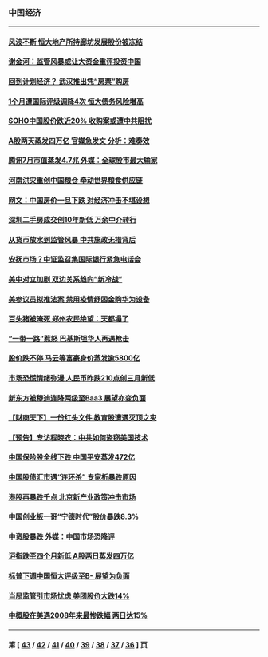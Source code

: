 ### 中国经济
---
#### [风波不断 恒大地产所持廊坊发展股份被冻结](../../pages/ncid283/n13126382.md) 
#### [谢金河：监管风暴或让大资金重评投资中国](../../pages/ncid283/n13126155.md) 
#### [回到计划经济？ 武汉推出凭“房票”购房](../../pages/ncid283/n13126000.md) 
#### [1个月遭国际评级调降4次 恒大债务风险增高](../../pages/ncid283/n13125579.md) 
#### [SOHO中国股价跌近20% 收购案或遭中共阻扰](../../pages/ncid283/n13125463.md) 
#### [A股两天蒸发四万亿 官媒急发文 分析：难奏效](../../pages/ncid283/n13125425.md) 
#### [腾讯7月市值蒸发4.7兆 外媒：全球股市最大输家](../../pages/ncid283/n13124550.md) 
#### [河南洪灾重创中国粮仓 牵动世界粮食供应链](../../pages/ncid283/n13123735.md) 
#### [网文：中国房价一旦下跌 对经济冲击不堪设想](../../pages/ncid283/n13124170.md) 
#### [深圳二手房成交创10年新低 万余中介转行](../../pages/ncid283/n13123699.md) 
#### [从货币放水到监管风暴 中共施政无措背后](../../pages/ncid283/n13120004.md) 
#### [安抚市场？中证监召集国际银行紧急电话会](../../pages/ncid283/n13123089.md) 
#### [美中对立加剧 双边关系趋向“新冷战”](../../pages/ncid283/n13122567.md) 
#### [美参议员拟推法案 禁用疫情纾困金购华为设备](../../pages/ncid283/n13122674.md) 
#### [百头猪被淹死 郑州农民绝望：天都塌了](../../pages/ncid283/n13122179.md) 
#### [“一带一路”惹怒 巴基斯坦华人再遇枪击](../../pages/ncid283/n13121830.md) 
#### [股价跌不停 马云等富豪身价蒸发逾5800亿](../../pages/ncid283/n13120780.md) 
#### [市场恐慌情绪弥漫 人民币昨跌210点创三月新低](../../pages/ncid283/n13120501.md) 
#### [新东方被穆迪连降两级至Baa3 展望亦变负面](../../pages/ncid283/n13120392.md) 
#### [【财商天下】一份红头文件 教育股遭遇灭顶之灾](../../pages/ncid283/n13119411.md) 
#### [【预告】专访程晓农：中共如何盗窃美国技术](../../pages/ncid283/n13119918.md) 
#### [中国保险股全线下跌 中国平安蒸发472亿](../../pages/ncid283/n13119725.md) 
#### [中国股债汇市遇“连环杀” 专家析暴跌原因](../../pages/ncid283/n13119705.md) 
#### [港股再暴跌千点 北京新产业政策冲击市场](../../pages/ncid283/n13119644.md) 
#### [中国创业板一哥“宁德时代”股价暴跌8.3%](../../pages/ncid283/n13119122.md) 
#### [中资股暴跌 外媒：中国市场恐降评](../../pages/ncid283/n13119217.md) 
#### [沪指跌至四个月新低 A股两日蒸发四万亿](../../pages/ncid283/n13118646.md) 
#### [标普下调中国恒大评级至B- 展望为负面](../../pages/ncid283/n13118366.md) 
#### [当局监管引市场忧虑 美团股价大跌14%](../../pages/ncid283/n13117536.md) 
#### [中概股在美遇2008年来最惨跌幅 两日达15%](../../pages/ncid283/n13117397.md) 

---
#### 第 [ [43](./43.md) / [42](./42.md) / [41](./41.md) / [40](./40.md) / [39](./39.md) / [38](./38.md) / [37](./37.md) / [36](./36.md) ] 页
